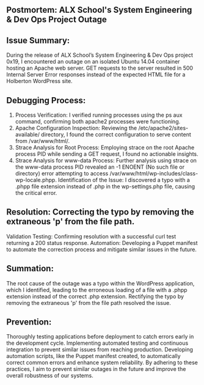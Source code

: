
## Postmortem: ALX School's System Engineering & Dev Ops Project Outage

## Issue Summary:
During the release of ALX School’s System Engineering & Dev Ops project 0x19, I encountered an outage on an isolated Ubuntu 14.04 container hosting an Apache web server. GET requests to the server resulted in 500 Internal Server Error responses instead of the expected HTML file for a Holberton WordPress site.

## Debugging Process:
1. Process Verification: I verified running processes using the ps aux command, confirming both apache2 processes were functioning.
2. Apache Configuration Inspection: Reviewing the /etc/apache2/sites-available/ directory, I found the correct configuration to serve content from /var/www/html/.
3. Strace Analysis for Root Process: Employing strace on the root Apache process PID while sending a GET request, I found no actionable insights.
4. Strace Analysis for www-data Process: Further analysis using strace on the www-data process PID revealed an -1 ENOENT (No such file or directory) error attempting to access /var/www/html/wp-includes/class-wp-locale.phpp.
Identification of the Issue: I discovered a typo with a .phpp file extension instead of .php in the wp-settings.php file, causing the critical error.

## Resolution: Correcting the typo by removing the extraneous 'p' from the file path.
Validation Testing: Confirming resolution with a successful curl test returning a 200 status response.
Automation: Developing a Puppet manifest to automate the correction process and mitigate similar issues in the future.

## Summation:
The root cause of the outage was a typo within the WordPress application, which I identified, leading to the erroneous loading of a file with a .phpp extension instead of the correct .php extension. Rectifying the typo by removing the extraneous 'p' from the file path resolved the issue.

## Prevention:
Thoroughly testing applications before deployment to catch errors early in the development cycle.
Implementing automated testing and continuous integration to prevent similar issues from reaching production.
Developing automation scripts, like the Puppet manifest created, to automatically correct common errors and enhance system reliability.
By adhering to these practices, I aim to prevent similar outages in the future and improve the overall robustness of our systems.
